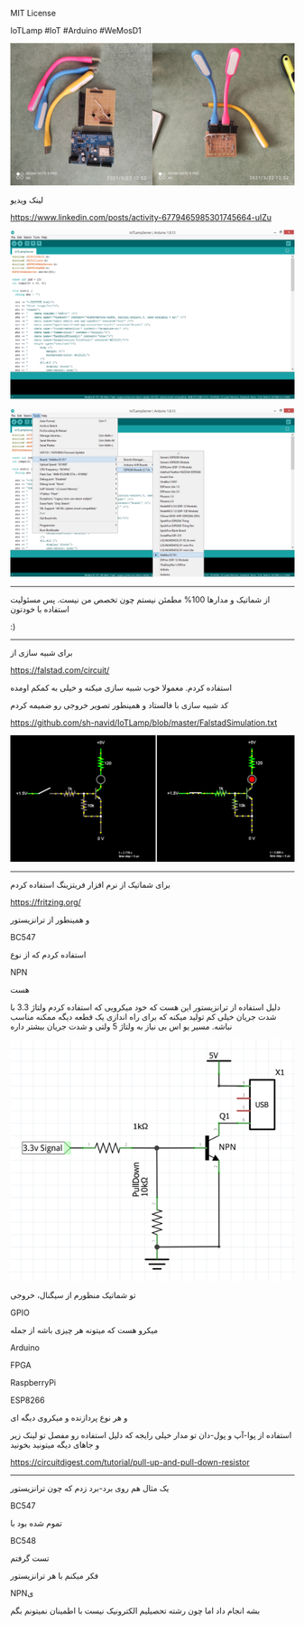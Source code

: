 MIT License

IoTLamp
#IoT
#Arduino
#WeMosD1

![IoTLamp](https://github.com/sh-navid/IoTLamp/blob/master/IoTLampFigures/IoTLamp.jpg?raw=true)

لینک ویدیو

https://www.linkedin.com/posts/activity-6779465985301745664-uIZu

![ArduinoIDE](https://github.com/sh-navid/IoTLamp/blob/master/IoTLampFigures/ArduinoIDE.png?raw=true)

![AurduinoIDEConfigurations](https://github.com/sh-navid/IoTLamp/blob/master/IoTLampFigures/AurduinoIDEConfigurations.png?raw=true)
_____
از شماتیک و مدارها 100% مطمئن نیستم چون تخصص من نیست. پس مسئولیت استفاده با خودتون

:)

_____
برای شبیه سازی از

https://falstad.com/circuit/

استفاده کردم. معمولا خوب شبیه سازی میکنه و خیلی به کمکم اومده

کد شبیه سازی با فالستاد و همینطور تصویر خروجی رو ضمیمه کردم

https://github.com/sh-navid/IoTLamp/blob/master/FalstadSimulation.txt

![Simulation](https://github.com/sh-navid/IoTLamp/blob/master/IoTLampFigures/Simulation.png?raw=true)

_____
برای شماتیک از نرم افزار فریتزینگ استفاده کردم

https://fritzing.org/

و همینطور از ترانزیستور

BC547 

استفاده کردم که از نوع

NPN

هست


دلیل استفاده از ترانزیستور این هست که خود میکرویی که استفاده کردم ولتاژ 3.3 با شدت جریان خیلی کم تولید میکنه که برای راه اندازی یک قطعه دیگه ممکنه مناسب نباشه. مسیر یو اس بی نیاز به ولتاژ 5 ولتی و شدت جریان بیشتر داره

![Schematic](https://github.com/sh-navid/IoTLamp/blob/master/IoTLampFigures/Schematic.png?raw=true)

تو شماتیک منظورم از سیگنال، خروجی

GPIO

میکرو هست که میتونه هر چیزی باشه از جمله

Arduino

FPGA

RaspberryPi

ESP8266

و هر نوع پردازنده و میکروی دیگه ای



استفاده از پوا-آپ و پول-دان تو مدار خیلی رایجه که دلیل استفاده رو مفصل تو لینک زیر و جاهای دیگه میتونید بخونید

https://circuitdigest.com/tutorial/pull-up-and-pull-down-resistor
_____
یک مثال هم روی برد-برد زدم که چون ترانزیستور

BC547

تموم شده بود با

BC548

تست گرفتم

فکر میکنم با هر ترانزیستور

NPNی

بشه انجام داد اما چون رشته تحصیلیم الکترونیک نیست با اطمینان نمیتونم بگم